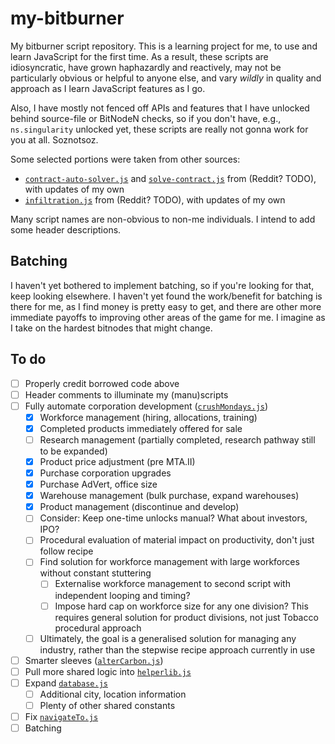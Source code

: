 # my-bitburner

My bitburner script repository. This is a learning project for me, to use and learn JavaScript for the first time. As a result, these scripts are idiosyncratic, have grown haphazardly and reactively, may not be particularly obvious or helpful to anyone else, and vary _wildly_ in quality and approach as I learn JavaScript features as I go.

Also, I have mostly not fenced off APIs and features that I have unlocked behind source-file or BitNodeN checks, so if you don't have, e.g., `ns.singularity` unlocked yet, these scripts are really not gonna work for you at all. Soznotsoz.

Some selected portions were taken from other sources:

* [`contract-auto-solver.js`](contract-auto-solver.js) and [`solve-contract.js`](solve-contract.js) from (Reddit? TODO), with updates of my own
* [`infiltration.js`](infiltration.js) from (Reddit? TODO), with updates of my own

Many script names are non-obvious to non-me individuals. I intend to add some header descriptions.

## Batching

I haven't yet bothered to implement batching, so if you're looking for that, keep looking elsewhere. I haven't yet found the work/benefit for batching is there for me, as I find money is pretty easy to get, and there are other more immediate payoffs to improving other areas of the game for me. I imagine as I take on the hardest bitnodes that might change.

## To do

* [ ] Properly credit borrowed code above
* [ ] Header comments to illuminate my (manu)scripts
* [ ] Fully automate corporation development ([`crushMondays.js`](crushMondays.js))
  * [x] Workforce management (hiring, allocations, training)
  * [x] Completed products immediately offered for sale
  * [ ] Research management (partially completed, research pathway still to be expanded)
  * [x] Product price adjustment (pre MTA.II)
  * [x] Purchase corporation upgrades
  * [x] Purchase AdVert, office size
  * [x] Warehouse management (bulk purchase, expand warehouses)
  * [x] Product management (discontinue and develop)
  * [ ] Consider: Keep one-time unlocks manual? What about investors, IPO?
  * [ ] Procedural evaluation of material impact on productivity, don't just follow recipe
  * [ ] Find solution for workforce management with large workforces without constant stuttering
    * [ ] Externalise workforce management to second script with independent looping and timing?
    * [ ] Impose hard cap on workforce size for any one division? This requires general solution for product divisions, not just Tobacco procedural approach
  * [ ] Ultimately, the goal is a generalised solution for managing any industry, rather than the stepwise recipe approach currently in use
* [ ] Smarter sleeves ([`alterCarbon.js`](alterCarbon.js))
* [ ] Pull more shared logic into [`helperlib.js`](helperlib.js)
* [ ] Expand [`database.js`](database.js)
  * [ ] Additional city, location information
  * [ ] Plenty of other shared constants
* [ ] Fix [`navigateTo.js`](navigateTo.js)
* [ ] Batching
